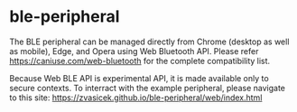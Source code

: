 # ble-peripheral

The BLE peripheral can be managed directly from Chrome (desktop as well as mobile), Edge, and Opera using Web Bluetooth API. Please refer https://caniuse.com/web-bluetooth for the complete compatibility list. 

Because Web BLE API is experimental API, it is made available only to secure contexts. To interract with the example peripheral, please navigate to this site:
https://zvasicek.github.io/ble-peripheral/web/index.html
